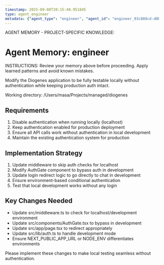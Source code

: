 ```yaml
---
timestamp: 2025-09-08T20:15:40.951845
type: agent_engineer
metadata: {"agent_type": "engineer", "agent_id": "engineer_93c889cd-d0b3-43af-a18e-f2ddf9962135", "session_id": "93c889cd-d0b3-43af-a18e-f2ddf9962135", "delegation_context": {"description": "Make app testable locally without auth", "timestamp": "2025-09-08T20:15:40.951247"}}
---
```



AGENT MEMORY - PROJECT-SPECIFIC KNOWLEDGE:
# Agent Memory: engineer
<!-- Last Updated: 2025-09-08T19:48:13.698585Z -->



INSTRUCTIONS: Review your memory above before proceeding. Apply learned patterns and avoid known mistakes.


Modify the Diogenes application to be fully testable locally without authentication while keeping production auth intact.

Working directory: /Users/masa/Projects/managed/diogenes

## Requirements
1. Disable authentication when running locally (localhost)
2. Keep authentication enabled for production deployment
3. Ensure all API calls work without authentication in local development
4. Maintain the existing authentication system for production

## Implementation Strategy
1. Update middleware to skip auth checks for localhost
2. Modify AuthGate component to bypass auth in development
3. Update login redirect logic to go directly to chat in development
4. Ensure environment-based conditional authentication
5. Test that local development works without any login

## Key Changes Needed
- Update src/middleware.ts to check for localhost/development environment
- Update src/components/AuthGate.tsx to bypass in development
- Update src/app/page.tsx to redirect appropriately
- Update src/lib/auth.ts to handle development mode
- Ensure NEXT_PUBLIC_APP_URL or NODE_ENV differentiates environments

Please implement these changes to make local testing seamless without authentication.